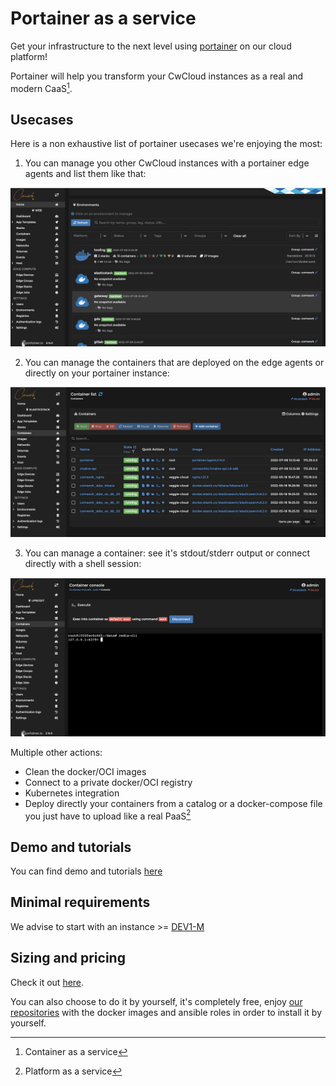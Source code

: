 # Portainer as a service

Get your infrastructure to the next level using [portainer](https://www.portainer.io) on our cloud platform!

Portainer will help you transform your CwCloud instances as a real and modern CaaS[^1].

[^1]: Container as a service

## Usecases

Here is a non exhaustive list of portainer usecases we're enjoying the most:

1. You can manage you other CwCloud instances with a portainer edge agents and list them like that:

![portainer_manage_envs](./img/portainer_manage_envs.png)

2. You can manage the containers that are deployed on the edge agents or directly on your portainer instance:

![portainer_containers](./img/portainer_containers.png)

3. You can manage a container: see it's stdout/stderr output or connect directly with a shell session:

![portainer_shell_session](./img/portainer_shell_session.png)

Multiple other actions:
* Clean the docker/OCI images
* Connect to a private docker/OCI registry
* Kubernetes integration
* Deploy directly your containers from a catalog or a docker-compose file you just have to upload like a real PaaS[^2]

[^2]: Platform as a service

## Demo and tutorials

You can find demo and tutorials [here](./tutorials/portainer/README.md)

## Minimal requirements

We advise to start with an instance >= [DEV1-M](./sizing_pricing.md)

## Sizing and pricing

Check it out [here](./sizing_pricing.md).

You can also choose to do it by yourself, it's completely free, enjoy [our repositories](https://gitlab.comwork.io/oss/ansible-iac/portainer) with the docker images and ansible roles in order to install it by yourself.
